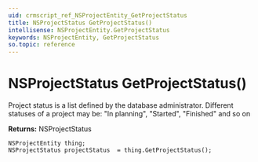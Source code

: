 ```yaml
---
uid: crmscript_ref_NSProjectEntity_GetProjectStatus
title: NSProjectStatus GetProjectStatus()
intellisense: NSProjectEntity.GetProjectStatus
keywords: NSProjectEntity, GetProjectStatus
so.topic: reference
---
```


# NSProjectStatus GetProjectStatus()

Project status is a list defined by the database administrator. Different statuses of a project may be: "In planning", "Started", "Finished" and so on

**Returns:** NSProjectStatus

```crmscript
NSProjectEntity thing;
NSProjectStatus projectStatus  = thing.GetProjectStatus();
```


